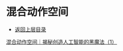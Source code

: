 # 混合动作空间

* [返回上层目录](../reinforcement-learning.md)



[混合动作空间｜揭秘创造人工智能的黑魔法（1）](https://zhuanlan.zhihu.com/p/462037789)

